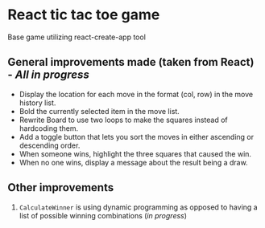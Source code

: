 # React tic tac toe game 

Base game utilizing react-create-app tool

## General improvements made (taken from React) - *All in progress*
* Display the location for each move in the format (col, row) in the move history list.
* Bold the currently selected item in the move list.
* Rewrite Board to use two loops to make the squares instead of hardcoding them.
* Add a toggle button that lets you sort the moves in either ascending or descending order.
* When someone wins, highlight the three squares that caused the win.
* When no one wins, display a message about the result being a draw.


## Other improvements

1. `CalculateWinner` is using dynamic programming as opposed to having a list of
possible winning combinations (*in progress*)